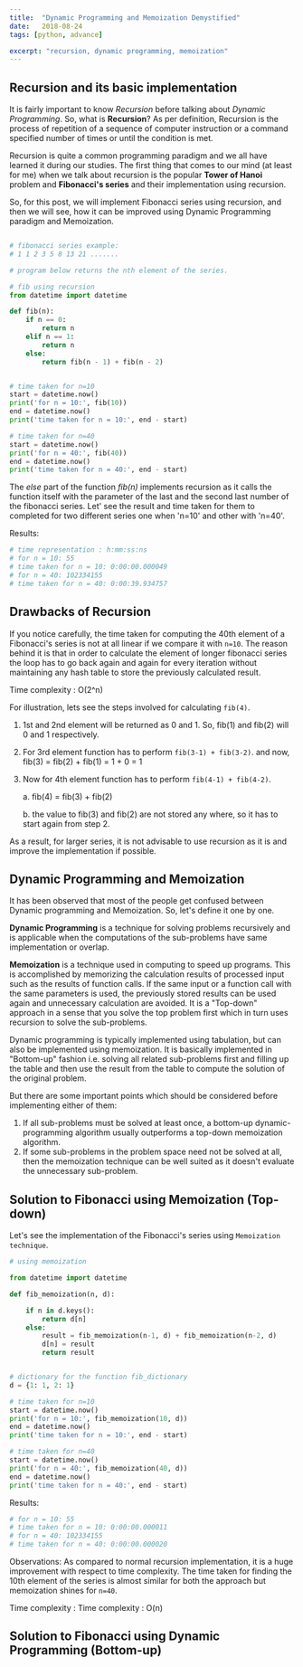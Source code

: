 ```yaml
---
title:  "Dynamic Programming and Memoization Demystified"
date:   2018-08-24
tags: [python, advance]

excerpt: "recursion, dynamic programming, memoization"
---
```



## Recursion and its basic implementation

It is fairly important to know *Recursion* before talking about *Dynamic Programming*.
So, what is **Recursion**?  As per definition, Recursion is the process of repetition 
of a sequence of computer instruction or a command specified number of times or 
until the condition is met.

Recursion is quite a common programming paradigm and we all have learned it 
during our studies. The first thing that comes to our mind (at least for me) when we 
talk about recursion is the popular **Tower of Hanoi** problem and **Fibonacci's series**
and their implementation using recursion.

So, for this post, we will implement Fibonacci series using recursion, and then 
we will see, how it can be improved using Dynamic Programming paradigm and Memoization.

```python

# fibonacci series example:
# 1 1 2 3 5 8 13 21 .......

# program below returns the nth element of the series.

# fib using recursion
from datetime import datetime

def fib(n):
    if n == 0:
        return n
    elif n == 1:
        return n
    else:
        return fib(n - 1) + fib(n - 2)


# time taken for n=10
start = datetime.now()
print('for n = 10:', fib(10))
end = datetime.now()
print('time taken for n = 10:', end - start)

# time taken for n=40
start = datetime.now()
print('for n = 40:', fib(40))
end = datetime.now()
print('time taken for n = 40:', end - start)
```

The *else* part of the function *fib(n)* implements recursion as it calls the function
itself with the parameter of the last and the second last number of the fibonacci series.
Let' see the result and time taken for them to completed for two different series one
when 'n=10' and other with 'n=40'.

Results:
```python
# time representation : h:mm:ss:ns
# for n = 10: 55
# time taken for n = 10: 0:00:00.000049
# for n = 40: 102334155
# time taken for n = 40: 0:00:39.934757
```

## Drawbacks of Recursion

If you notice carefully, the time taken for computing the 40th element of a Fibonacci's series
is not at all linear if we compare it with `n=10`. The reason behind it is that in order to
calculate the element of longer fibonacci series the loop has to go back again and again for
every iteration without maintaining any hash table to store the previously calculated result.

Time complexity : O(2^n)
  
For illustration, lets see the steps involved for calculating `fib(4)`.

1. 1st and 2nd element will be returned as 0 and 1.
  So, fib(1) and fib(2) will 0 and 1 respectively.
2. For 3rd element function has to perform `fib(3-1) + fib(3-2)`.
  and now, fib(3) = fib(2) + fib(1) = 1 + 0 = 1
3. Now for 4th element function has to perform `fib(4-1) + fib(4-2)`.
   
   a. fib(4) = fib(3) + fib(2)
   
   b. the value to fib(3) and fib(2) are not stored any where, so it has to start
      again from step 2.

As a result, for larger series, it is not advisable to use recursion as it is and improve
the implementation if possible.


## Dynamic Programming and Memoization

It has been observed that most of the people get confused between Dynamic programming and
Memoization. So, let's define it one by one.

**Dynamic Programming** is a technique for solving problems recursively and is applicable when the 
computations of the sub-problems have same implementation or overlap.

**Memoization** is a technique used in computing to speed up programs. This is accomplished by 
memorizing the calculation results of processed input such as the results of function calls. 
If the same input or a function call with the same parameters is used, the previously stored 
results can be used again and unnecessary calculation are avoided. It is a "Top-down" approach
in a sense that you solve the top problem first which in turn uses recursion to solve the sub-problems.

Dynamic programming is typically implemented using tabulation, but can also be implemented 
using memoization. It is basically implemented in "Bottom-up" fashion i.e. solving all related 
sub-problems first and filling up the table and then use the result from the table to compute the
solution of the original problem.

But there are some important points which should be considered before implementing either of them:
1. If all sub-problems must be solved at least once, a bottom-up dynamic-programming 
algorithm usually outperforms a top-down memoization algorithm.
2. If some sub-problems in the problem space need not be solved at all, then the memoization
 technique can be well suited as it doesn't evaluate the unnecessary sub-problem.
 

## Solution to Fibonacci using Memoization (Top-down)

Let's see the implementation of the Fibonacci's series using `Memoization technique`.


```python
# using memoization

from datetime import datetime

def fib_memoization(n, d):

    if n in d.keys():
        return d[n]
    else:
        result = fib_memoization(n-1, d) + fib_memoization(n-2, d)
        d[n] = result
        return result


# dictionary for the function fib_dictionary
d = {1: 1, 2: 1}

# time taken for n=10
start = datetime.now()
print('for n = 10:', fib_memoization(10, d))
end = datetime.now()
print('time taken for n = 10:', end - start)

# time taken for n=40
start = datetime.now()
print('for n = 40:', fib_memoization(40, d))
end = datetime.now()
print('time taken for n = 40:', end - start)
```

Results:
```python
# for n = 10: 55
# time taken for n = 10: 0:00:00.000011
# for n = 40: 102334155
# time taken for n = 40: 0:00:00.000020
```

Observations: As compared to normal recursion implementation, it is a huge improvement with 
respect to time complexity. The time taken for finding the 10th element of the series is almost 
similar for both the approach but memoization shines for `n=40`. 

Time complexity :  Time complexity : O(n)


## Solution to Fibonacci using Dynamic Programming (Bottom-up)






